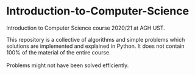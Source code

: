 # Introduction-to-Computer-Science
Introduction to Computer Science course 2020/21 at AGH UST.

This repository is a collective of algorithms and simple problems which solutions are implemented and explained in Python. It does not contain 100% of the material of the entire course.
<br>
<br>
Problems might not have been solved efficiently.
